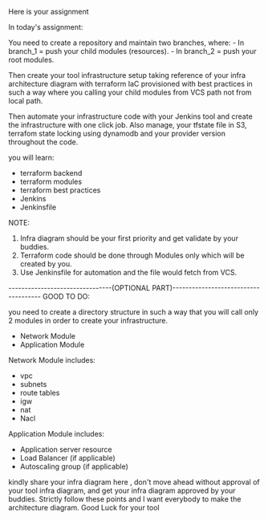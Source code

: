Here is your assignment

In today's assignment:

You need to create a repository and maintain two branches, where:
    -  In branch_1 = push your child modules (resources).
    -  In branch_2 = push your root modules.

Then create your tool infrastructure setup taking reference of your infra architecture diagram with terraform IaC provisioned with best practices in such a way where you calling your child modules from VCS path not from local path. 

Then automate your infrastructure code with your Jenkins tool and create the infrastructure with one click job. Also manage, your tfstate file in S3, terrafom state locking using dynamodb
and your provider version throughout the code.

you will learn:
 - terraform backend 
 - terraform modules
 - terraform best practices
 - Jenkins 
 - Jenkinsfile

NOTE: 

1. Infra diagram should be your first priority and get validate by your buddies.
2. Terraform code should be done through Modules only which will be created by you.
3. Use Jenkinsfile for automation and the file would fetch from VCS.

--------------------------------(OPTIONAL PART)-------------------------------------
GOOD TO DO:

you need to create a directory structure in such a way that you will call only 2 modules in order to create your infrastructure.
 - Network Module
 - Application Module

Network Module includes:
 - vpc
 - subnets
 - route tables
 - igw
 - nat 
 - Nacl 

Application Module includes:
 - Application server resource
 - Load Balancer (if applicable)
 - Autoscaling group (if applicable)

kindly share your infra diagram here , don't move ahead without approval of your tool infra diagram, and get your infra diagram approved by your buddies. Strictly follow these points and I want everybody to make the architecture diagram.
Good Luck for your tool














